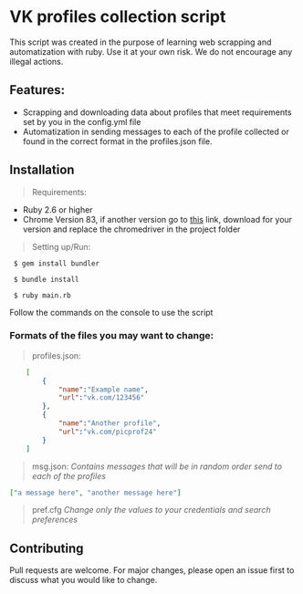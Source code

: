 # VK profiles collection script 
This script was created in the purpose of learning web scrapping and automatization with ruby. Use it at your own risk. We do not encourage any illegal actions.

## Features: 
* Scrapping and downloading data about profiles that meet requirements set by you in the config.yml file
* Automatization in sending messages to each of the profile collected or found in the correct format in the profiles.json file.

## Installation
> Requirements:
* Ruby 2.6 or higher
* Chrome Version 83, if another version go to [this](https://chromedriver.chromium.org/downloads) link, download for your version and replace the chromedriver in the project folder

> Setting up/Run: 
```
 $ gem install bundler
```
```
 $ bundle install
```
```
 $ ruby main.rb
```
Follow the commands on the console to use the script



### Formats of the files you may want to change: 
> profiles.json:
```json
    [
        {
            "name":"Example name",
            "url":"vk.com/123456"
        },
        {
            "name":"Another profile",
            "url":"vk.com/picprof24"
        }
    ]
```
> msg.json:  <i> Contains messages that will be in random order send to each of the profiles </i>
```json
["a message here", "another message here"]
```
> pref.cfg <i> Change only the values to your credentials and search preferences </i>

## Contributing
Pull requests are welcome. For major changes, please open an issue first to discuss what you would like to change.
